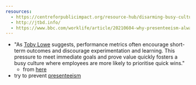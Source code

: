 ```yaml
---
resources:
  - https://centreforpublicimpact.org/resource-hub/disarming-busy-culture/
  - http://jtbd.info/
  - https://www.bbc.com/worklife/article/20210604-why-presenteeism-always-wins-out-over-productivity
---
```

- "As [Toby Lowe](https://www.researchgate.net/publication/304355200_The_Performance_Management_of_complex_systems_-_enabling_adaptation) suggests, performance metrics often encourage short-term outcomes and discourage experimentation and learning. This pressure to meet immediate goals and prove value quickly fosters a busy culture where employees are more likely to prioritise quick wins."
	- from [here](https://centreforpublicimpact.org/resource-hub/disarming-busy-culture/)
- try to prevent [presenteeism](https://www.bbc.com/worklife/article/20210604-why-presenteeism-always-wins-out-over-productivity)